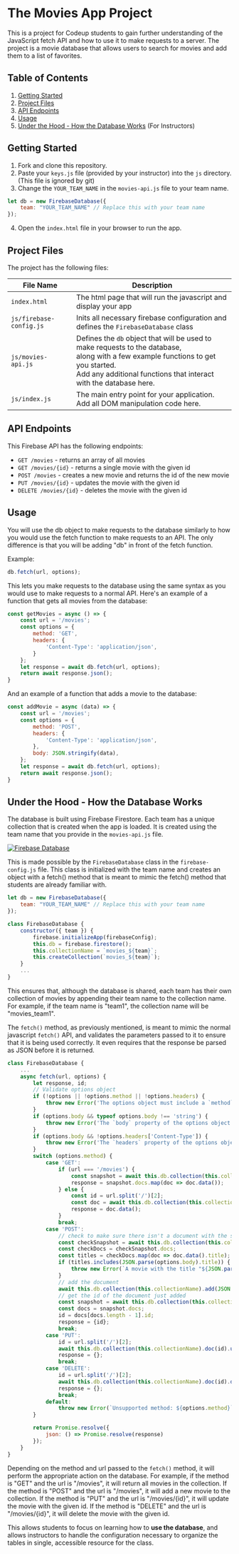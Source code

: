 # The Movies App Project

This is a project for Codeup students to gain further understanding of the JavaScript fetch API and how to use it to make requests to a server. The project is a movie database that allows users to search for movies and add them to a list of favorites.

## Table of Contents  
1. [Getting Started](#getting-started)
2. [Project Files](#project-files)
3. [API Endpoints](#firebase-endpoints)
4. [Usage](#usage)
5. [Under the Hood - How the Database Works](#under-the-hood---how-the-database-works) (For Instructors)


## Getting Started

1. Fork and clone this repository.
2. Paste your `keys.js` file (provided by your instructor) into the `js` directory. (This file is ignored by git)
3. Change the `YOUR_TEAM_NAME` in the `movies-api.js` file to your team name.
```js 
let db = new FirebaseDatabase({
    team: "YOUR_TEAM_NAME" // Replace this with your team name
});
```
4. Open the `index.html` file in your browser to run the app.
## Project Files

The project has the following files:

| File Name | Description |
| --- | --- |
| `index.html` | The html page that will run the javascript and display your app |
| `js/firebase-config.js` | Inits all necessary firebase configuration and defines the `FirebaseDatabase` class |
| `js/movies-api.js` | Defines the `db` object that will be used to make requests to the database, <br>along with a few example functions to get you started. <br>Add any additional functions that interact with the database here.  |
| `js/index.js` | The main entry point for your application. Add all DOM manipulation code here. |
## API Endpoints

This Firebase API has the following endpoints:

- `GET /movies` - returns an array of all movies
- `GET /movies/{id}` - returns a single movie with the given id
- `POST /movies` - creates a new movie and returns the id of the new movie
- `PUT /movies/{id}` - updates the movie with the given id
- `DELETE /movies/{id}` - deletes the movie with the given id
## Usage

You will use the db object to make requests to the database similarly to how you would use the fetch function to make requests to an API. The only difference is that you will be adding "db" in front of the fetch function.

Example:
```js
db.fetch(url, options);
```

This lets you make requests to the database using the same syntax as you would use to make requests to a normal API. Here's an example of a function that gets all movies from the database:

```js
const getMovies = async () => {
    const url = '/movies';
    const options = {
        method: 'GET',
        headers: {
            'Content-Type': 'application/json',
        }
    };
    let response = await db.fetch(url, options);
    return await response.json();
}
```
And an example of a function that adds a movie to the database:
```js
const addMovie = async (data) => {
    const url = '/movies';
    const options = {
        method: 'POST',
        headers: {
            'Content-Type': 'application/json',
        },
        body: JSON.stringify(data),
    };
    let response = await db.fetch(url, options);
    return await response.json();
}
```
## Under the Hood - How the Database Works

The database is built using Firebase Firestore. Each team has a unique collection that is created when the app is loaded. It is created using the team name that you provide in the `movies-api.js` file.

<!-- Add firebase-database.png as an image -->
[![Firebase Database](images/firebase-database.png)](images/firebase-database.png)

This is made possible by the `FirebaseDatabase` class in the `firebase-config.js` file. This class is initialized with the team name and creates an object with a fetch() method that is meant to mimic the fetch() method that students are already familiar with.

```js 
let db = new FirebaseDatabase({
    team: "YOUR_TEAM_NAME" // Replace this with your team name
});
```
```js
class FirebaseDatabase {
    constructor({ team }) {
        firebase.initializeApp(firebaseConfig);
        this.db = firebase.firestore();
        this.collectionName = `movies_${team}`;
        this.createCollection(`movies_${team}`);
    }
    ...
}
```
This ensures that, although the database is shared, each team has their own collection of movies by appending their team name to the collection name. For example, if the team name is "team1", the collection name will be "movies_team1".

The `fetch()` method, as previously mentioned, is meant to mimic the normal javascript `fetch()` API, and validates the parameters passed to it to ensure that it is being used correctly. It even requires that the response be parsed as JSON before it is returned. 

```js
class FirebaseDatabase {
    ...
    async fetch(url, options) {
        let response, id;
        // Validate options object
        if (!options || !options.method || !options.headers) {
            throw new Error('The options object must include a `method` and `headers` property.');
        }
        if (options.body && typeof options.body !== 'string') {
            throw new Error('The `body` property of the options object must be a string.');
        }
        if (options.body && !options.headers['Content-Type']) {
            throw new Error('The `headers` property of the options object must include a `Content-Type` property.');
        }
        switch (options.method) {
            case 'GET':
                if (url === '/movies') {
                    const snapshot = await this.db.collection(this.collectionName).get();
                    response = snapshot.docs.map(doc => doc.data());
                } else {
                    const id = url.split('/')[2];
                    const doc = await this.db.collection(this.collectionName).doc(id).get();
                    response = doc.data();
                }
                break;
            case 'POST':
                // check to make sure there isn't a document with the same title
                const checkSnapshot = await this.db.collection(this.collectionName).get();
                const checkDocs = checkSnapshot.docs;
                const titles = checkDocs.map(doc => doc.data().title);
                if (titles.includes(JSON.parse(options.body).title)) {
                    throw new Error(`A movie with the title "${JSON.parse(options.body).title}" already exists.`);
                }
                // add the document
                await this.db.collection(this.collectionName).add(JSON.parse(options.body));
                // get the id of the document just added
                const snapshot = await this.db.collection(this.collectionName).get();
                const docs = snapshot.docs;
                id = docs[docs.length - 1].id;
                response = {id};
                break;
            case 'PUT':
                id = url.split('/')[2];
                await this.db.collection(this.collectionName).doc(id).update(JSON.parse(options.body));
                response = {};
                break;
            case 'DELETE':
                id = url.split('/')[2];
                await this.db.collection(this.collectionName).doc(id).delete();
                response = {};
                break;
            default:
                throw new Error(`Unsupported method: ${options.method}`);
        }

        return Promise.resolve({
            json: () => Promise.resolve(response)
        });
    }
}
```

Depending on the method and url passed to the `fetch()` method, it will perform the appropriate action on the database. For example, if the method is "GET" and the url is "/movies", it will return all movies in the collection. If the method is "POST" and the url is "/movies", it will add a new movie to the collection. If the method is "PUT" and the url is "/movies/{id}", it will update the movie with the given id. If the method is "DELETE" and the url is "/movies/{id}", it will delete the movie with the given id.

This allows students to focus on learning how to **use the database**, and allows instructors to handle the configuration necessary to organize the tables in single, accessible resource for the class.